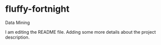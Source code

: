 # fluffy-fortnight
Data Mining

I am editing the README file. Adding some more details about the project description.

